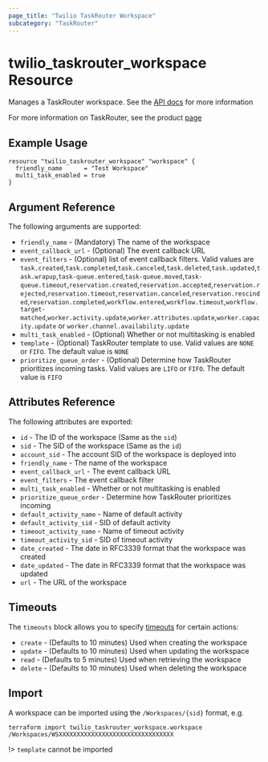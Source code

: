 ```yaml
---
page_title: "Twilio TaskRouter Workspace"
subcategory: "TaskRouter"
---
```


# twilio_taskrouter_workspace Resource

Manages a TaskRouter workspace. See the [API docs](https://www.twilio.com/docs/taskrouter/api/workspace) for more information

For more information on TaskRouter, see the product [page](https://www.twilio.com/taskrouter)

## Example Usage

```hcl
resource "twilio_taskrouter_workspace" "workspace" {
  friendly_name      = "Test Workspace"
  multi_task_enabled = true
}
```

## Argument Reference

The following arguments are supported:

- `friendly_name` - (Mandatory) The name of the workspace
- `event_callback_url` - (Optional) The event callback URL
- `event_filters` - (Optional) list of event callback filters. Valid values are `task.created`,`task.completed`,`task.canceled`,`task.deleted`,`task.updated`,`task.wrapup`,`task-queue.entered`,`task-queue.moved`,`task-queue.timeout`,`reservation.created`,`reservation.accepted`,`reservation.rejected`,`reservation.timeout`,`reservation.canceled`,`reservation.rescinded`,`reservation.completed`,`workflow.entered`,`workflow.timeout`,`workflow.target-matched`,`worker.activity.update`,`worker.attributes.update`,`worker.capacity.update` or `worker.channel.availability.update`
- `multi_task_enabled` - (Optional) Whether or not multitasking is enabled
- `template` - (Optional) TaskRouter template to use. Valid values are `NONE` or `FIFO`. The default value is `NONE`
- `prioritize_queue_order` - (Optional) Determine how TaskRouter prioritizes incoming tasks. Valid values are `LIFO` or `FIFO`. The default value is `FIFO`

## Attributes Reference

The following attributes are exported:

- `id` - The ID of the workspace (Same as the `sid`)
- `sid` - The SID of the workspace (Same as the `id`)
- `account_sid` - The account SID of the workspace is deployed into
- `friendly_name` - The name of the workspace
- `event_callback_url` - The event callback URL
- `event_filters` - The event callback filter
- `multi_task_enabled` - Whether or not multitasking is enabled
- `prioritize_queue_order` - Determine how TaskRouter prioritizes incoming
- `default_activity_name` - Name of default activity
- `default_activity_sid` - SID of default activity
- `timeout_activity_name` - Name of timeout activity
- `timeout_activity_sid` - SID of timeout activity
- `date_created` - The date in RFC3339 format that the workspace was created
- `date_updated` - The date in RFC3339 format that the workspace was updated
- `url` - The URL of the workspace

## Timeouts

The `timeouts` block allows you to specify [timeouts](https://www.terraform.io/docs/configuration/resources.html#timeouts) for certain actions:

- `create` - (Defaults to 10 minutes) Used when creating the workspace
- `update` - (Defaults to 10 minutes) Used when updating the workspace
- `read` - (Defaults to 5 minutes) Used when retrieving the workspace
- `delete` - (Defaults to 10 minutes) Used when deleting the workspace

## Import

A workspace can be imported using the `/Workspaces/{sid}` format, e.g.

```shell
terraform import twilio_taskrouter_workspace.workspace /Workspaces/WSXXXXXXXXXXXXXXXXXXXXXXXXXXXXXXXX
```

!> `template` cannot be imported
